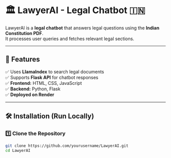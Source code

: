 # 🏛️ LawyerAI - Legal Chatbot 🇮🇳

LawyerAI is a **legal chatbot** that answers legal questions using the **Indian Constitution PDF**.  
It processes user queries and fetches relevant legal sections.

---

## 📌 Features
✅ Uses **LlamaIndex** to search legal documents  
✅ Supports **Flask API** for chatbot responses  
✅ **Frontend:** HTML, CSS, JavaScript  
✅ **Backend:** Python, Flask  
✅ **Deployed on Render**  

---

## 🛠️ Installation (Run Locally)
### 1️⃣ Clone the Repository
```sh
git clone https://github.com/yourusername/LawyerAI.git
cd LawyerAI
